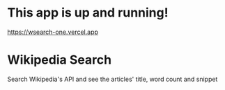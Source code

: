 # This app is up and running!

https://wsearch-one.vercel.app

# Wikipedia Search

Search Wikipedia's API and see the articles' title, word count and snippet

